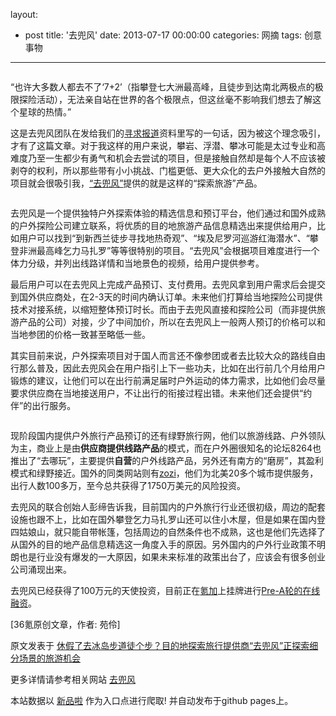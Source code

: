 layout: 
  - post 
title: '去兜风' 
date: 2013-07-17 00:00:00 
categories: 网摘 
tags: 创意事物 
---

<p><img src="http://a.36krcnd.com/photo/2014/35c42ab3a61f3ffd795d006f51dac3f8.jpg" alt=""/></p>

<p>“也许大多数人都去不了‘7+2’（指攀登七大洲最高峰，且徒步到达南北两极点的极限探险活动），无法亲自站在世界的各个极限点，但这丝毫不影响我们想去了解这个星球的热情。”</p>

<p>这是去兜风团队在发给我们的<a target="_blank" data-no-turbolink="true" href="http://www.36kr.net/report">寻求报道</a>资料里写的一句话，因为被这个理念吸引，才有了这篇文章。对于我这样的用户来说，攀岩、浮潜、攀冰可能是太过专业和高难度乃至一生都少有勇气和机会去尝试的项目，但是接触自然却是每个人不应该被剥夺的权利，所以那些带有小小挑战、门槛更低、更大众化的去户外接触大自然的项目就会很吸引我，<a target="_blank" data-no-turbolink="true" href="http://7doufeng.com/">“去兜风”</a>提供的就是这样的“探索旅游”产品。</p>

<p><img src="http://a.36krcnd.com/photo/2014/160b74ba1d521ba942c015b4e5957f99.png" alt=""/></p>

<p>去兜风是一个提供独特户外探索体验的精选信息和预订平台，他们通过和国外成熟的户外探险公司建立联系，将优质的目的地旅游产品信息精选出来提供给用户，比如用户可以找到“到新西兰徒步寻找地热奇观”、“埃及尼罗河巡游红海潜水”、“攀登非洲最高峰乞力马扎罗”等等很特别的项目。“去兜风”会根据项目难度进行一个体力分级，并列出线路详情和当地景色的视频，给用户提供参考。</p>

<p>最后用户可以在去兜风上完成产品预订、支付费用。去兜风拿到用户需求后会提交到国外供应商处，在2-3天的时间内确认订单。未来他们打算给当地探险公司提供技术对接系统，以缩短整体预订时长。而由于去兜风直接和探险公司（而非提供旅游产品的公司）对接，少了中间加价，所以在去兜风上一般两人预订的价格可以和当地参团的价格一致甚至略低一些。</p>

<p>其实目前来说，户外探索项目对于国人而言还不像参团或者去比较大众的路线自由行那么普及，因此去兜风会在用户指引上下一些功夫，比如在出行前几个月给用户锻炼的建议，让他们可以在出行前满足届时户外运动的体力需求，比如他们会尽量要求供应商在当地接送用户，不让出行的衔接过程出错。未来他们还会提供“约伴”的出行服务。</p>

<p><img src="http://a.36krcnd.com/photo/2014/9bd639315ccef6662d1af7ada88521b8.png" alt=""/></p>

<p>现阶段国内提供户外旅行产品预订的还有绿野旅行网，他们以旅游线路、户外领队为主，商业上是由<strong>供应商提供线路产品</strong>的模式，而在户外圈很知名的论坛8264也推出了“去哪玩”，主要提供<strong>自营</strong>的户外线路产品，另外还有南方的“磨房”，其盈利模式和绿野接近。国外的同类网站则有<a target="_blank" data-no-turbolink="true" href="http://www.36kr.com/t/202374">zozi</a>，他们为北美20多个城市提供服务，出行人数100多万，至今总共获得了1750万美元的风险投资。</p>

<p>去兜风的联合创始人彭缔告诉我，目前国内的户外旅行行业还很初级，周边的配套设施也跟不上，比如在国外攀登乞力马扎罗山还可以住小木屋，但是如果在国内登四姑娘山，就只能自带帐篷，包括周边的自然条件也不成熟，这也是他们先选择了从国外的目的地产品信息精选这一角度入手的原因。另外国内的户外行业政策不明朗也是行业没有爆发的一大原因，如果未来标准的政策出台了，应该会有很多创业公司涌现出来。</p>

<p>去兜风已经获得了100万元的天使投资，目前正在<a target="_blank" data-no-turbolink="true" href="http://www.36kr.net/">氪加</a>上挂牌进行<a target="_blank" data-no-turbolink="true" href="http://www.36kr.net/7doufeng">Pre-A轮的在线融资</a>。</p>
					<p>[<span>36氪</span>原创文章，作者: 苑伶]</p>
					<p></p>  



原文发表于 [休假了去冰岛步道徒个步？目的地探索旅行提供商“去兜风”正探索细分场景的旅游机会](http://www.36kr.com/p/213824.html)  

更多详情请参考相关网站 [去兜风](http://7doufeng.com/)  

本站数据以 [新品啦](http://xinpinla.com/) 作为入口点进行爬取! 并自动发布于github pages上。  
